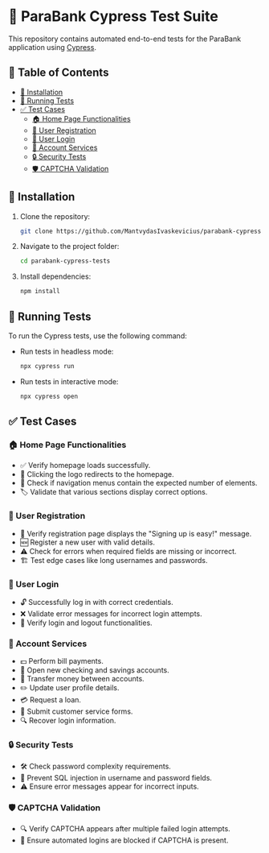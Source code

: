 # 🚀 ParaBank Cypress Test Suite

This repository contains automated end-to-end tests for the ParaBank application using [Cypress](https://www.cypress.io/).

## 📜 Table of Contents

- [💾 Installation](#installation)
- [🧪 Running Tests](#running-tests)
- [✅ Test Cases](#test-cases)
  - [🏠 Home Page Functionalities](#home-page-functionalities)
  - [📝 User Registration](#user-registration)
  - [🔑 User Login](#user-login)
  - [🏦 Account Services](#account-services)
  - [🔒 Security Tests](#security-tests)
  - [🛡 CAPTCHA Validation](#captcha-validation)

## 💾 Installation

1. Clone the repository:
   ```sh
   git clone https://github.com/MantvydasIvaskevicius/parabank-cypress-tests.git
   ```
2. Navigate to the project folder:
   ```sh
   cd parabank-cypress-tests
   ```
3. Install dependencies:
   ```sh
   npm install
   ```

## 🧪 Running Tests

To run the Cypress tests, use the following command:

- Run tests in headless mode:
  ```sh
  npx cypress run
  ```
- Run tests in interactive mode:
  ```sh
  npx cypress open
  ```

## ✅ Test Cases

### 🏠 Home Page Functionalities

- ✅ Verify homepage loads successfully.
- 🔄 Clicking the logo redirects to the homepage.
- 📌 Check if navigation menus contain the expected number of elements.
- 🏷 Validate that various sections display correct options.

### 📝 User Registration

- 📩 Verify registration page displays the "Signing up is easy!" message.
- 🆕 Register a new user with valid details.
- ⚠️ Check for errors when required fields are missing or incorrect.
- 🏗 Test edge cases like long usernames and passwords.

### 🔑 User Login

- 🔓 Successfully log in with correct credentials.
- ❌ Validate error messages for incorrect login attempts.
- 🔄 Verify login and logout functionalities.

### 🏦 Account Services

- 💵 Perform bill payments.
- 🏧 Open new checking and savings accounts.
- 🔁 Transfer money between accounts.
- ✏️ Update user profile details.
- 💳 Request a loan.
- 📝 Submit customer service forms.
- 🔍 Recover login information.

### 🔒 Security Tests

- 🛠 Check password complexity requirements.
- 🚫 Prevent SQL injection in username and password fields.
- ⚠️ Ensure error messages appear for incorrect inputs.

### 🛡 CAPTCHA Validation


- 🔍 Verify CAPTCHA appears after multiple failed login attempts.
- 🚫 Ensure automated logins are blocked if CAPTCHA is present.
